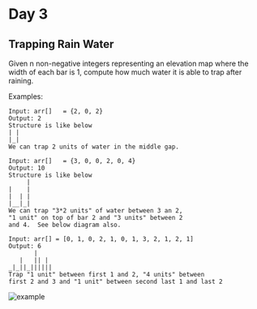 # Day 3
## Trapping Rain Water

Given n non-negative integers representing an elevation map where the width of each bar is 1, compute how much water it is able to trap after raining.

Examples:

```
Input: arr[]   = {2, 0, 2}
Output: 2
Structure is like below
| |
|_|
We can trap 2 units of water in the middle gap.

Input: arr[]   = {3, 0, 0, 2, 0, 4}
Output: 10
Structure is like below
     |
|    |
|  | |
|__|_| 
We can trap "3*2 units" of water between 3 an 2,
"1 unit" on top of bar 2 and "3 units" between 2 
and 4.  See below diagram also.

Input: arr[] = [0, 1, 0, 2, 1, 0, 1, 3, 2, 1, 2, 1]
Output: 6
       | 
   |   || |
_|_||_||||||
Trap "1 unit" between first 1 and 2, "4 units" between
first 2 and 3 and "1 unit" between second last 1 and last 2 
```


![example](https://github.com/jugbd/problem-solving-marathon/raw/master/images/watertrap.png)

